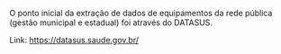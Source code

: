 O ponto inicial da extração de dados de equipamentos da rede pública (gestão municipal e estadual) foi através do DATASUS. 

Link: https://datasus.saude.gov.br/
